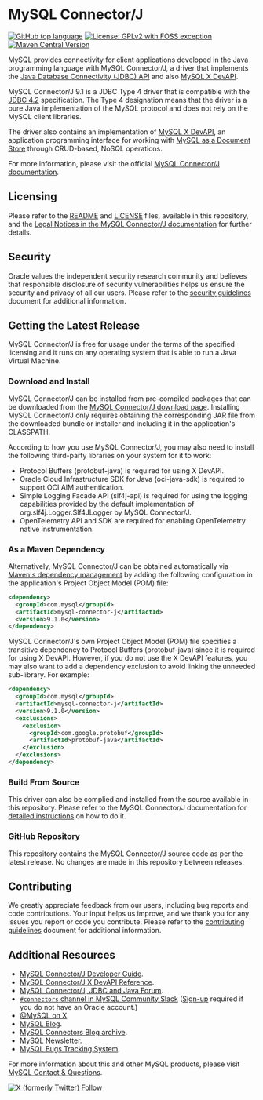 # MySQL Connector/J

[![GitHub top language](https://img.shields.io/github/languages/top/mysql/mysql-connector-j?label=Java&color=5382a1)](https://github.com/mysql/mysql-connector-j/tree/release/9.x/src/) [![License: GPLv2 with FOSS exception](https://img.shields.io/badge/License-GPLv2_with_FOSS_exception-c30014)](LICENSE) [![Maven Central Version](https://img.shields.io/maven-central/v/com.mysql/mysql-connector-j?label=Maven%20Central)](https://central.sonatype.com/search?q=g%3Acom.mysql+a%3Amysql-connector-j)

MySQL provides connectivity for client applications developed in the Java programming language with MySQL Connector/J, a driver that implements the [Java Database Connectivity (JDBC) API](https://www.oracle.com/java/technologies/javase/javase-tech-database.html) and also [MySQL X DevAPI](https://dev.mysql.com/doc/x-devapi-userguide/en/).

MySQL Connector/J 9.1 is a JDBC Type 4 driver that is compatible with the [JDBC 4.2](https://docs.oracle.com/javase/8/docs/technotes/guides/jdbc/) specification. The Type 4 designation means that the driver is a pure Java implementation of the MySQL protocol and does not rely on the MySQL client libraries.

The driver also contains an implementation of [MySQL X DevAPI](https://dev.mysql.com/doc/x-devapi-userguide/en/), an application programming interface for working with [MySQL as a Document Store](https://dev.mysql.com/doc/refman/en/document-store.html) through CRUD-based, NoSQL operations.

For more information, please visit the official [MySQL Connector/J documentation](https://dev.mysql.com/doc/connector-j/en/).

## Licensing

Please refer to the [README](README) and [LICENSE](LICENSE) files, available in this repository, and the [Legal Notices in the MySQL Connector/J documentation](https://dev.mysql.com/doc/connector-j/en/preface.html) for further details.

## Security

Oracle values the independent security research community and believes that responsible disclosure of security vulnerabilities helps us ensure the security and privacy of all our users. Please refer to the [security guidelines](SECURITY.md) document for additional information.

## Getting the Latest Release

MySQL Connector/J is free for usage under the terms of the specified licensing and it runs on any operating system that is able to run a Java Virtual Machine.

### Download and Install

MySQL Connector/J can be installed from pre-compiled packages that can be downloaded from the [MySQL Connector/J download page](https://dev.mysql.com/downloads/connector/j/). Installing MySQL Connector/J only requires obtaining the corresponding JAR file from the downloaded bundle or installer and including it in the application's CLASSPATH.

According to how you use MySQL Connector/J, you may also need to install the following third-party libraries on your system for it to work:
* Protocol Buffers (protobuf-java) is required for using X DevAPI.
* Oracle Cloud Infrastructure SDK for Java (oci-java-sdk) is required to support OCI AIM authentication.
* Simple Logging Facade API (slf4j-api) is required for using the logging capabilities provided by the default implementation of org.slf4j.Logger.Slf4JLogger by MySQL Connector/J.
* OpenTelemetry API and SDK are required for enabling OpenTelemetry native instrumentation.

### As a Maven Dependency

Alternatively, MySQL Connector/J can be obtained automatically via [Maven's dependency management](https://central.sonatype.com/search?q=g%3Acom.mysql+a%3Amysql-connector-j) by adding the following configuration in the application's Project Object Model (POM) file:

```xml
<dependency>
  <groupId>com.mysql</groupId>
  <artifactId>mysql-connector-j</artifactId>
  <version>9.1.0</version>
</dependency>
```

MySQL Connector/J's own Project Object Model (POM) file specifies a transitive dependency to Protocol Buffers (protobuf-java) since it is required for using X DevAPI. However, if you do not use the X DevAPI features, you may also want to add a dependency exclusion to avoid linking the unneeded sub-library. For example:

```xml
<dependency>
  <groupId>com.mysql</groupId>
  <artifactId>mysql-connector-j</artifactId>
  <version>9.1.0</version>
  <exclusions>
    <exclusion>
      <groupId>com.google.protobuf</groupId>
      <artifactId>protobuf-java</artifactId>
    </exclusion>
  </exclusions> 
</dependency>
```

### Build From Source

This driver can also be complied and installed from the source available in this repository. Please refer to the MySQL Connector/J documentation for [detailed instructions](https://dev.mysql.com/doc/connector-j/en/connector-j-installing-source.html) on how to do it.

### GitHub Repository

This repository contains the MySQL Connector/J source code as per the latest release. No changes are made in this repository between releases.

## Contributing

We greatly appreciate feedback from our users, including bug reports and code contributions. Your input helps us improve, and we thank you for any issues you report or code you contribute. Please refer to the [contributing guidelines](CONTRIBUTING.md) document for additional information.

## Additional Resources

* [MySQL Connector/J Developer Guide](https://dev.mysql.com/doc/connector-j/en/).
* [MySQL Connector/J X DevAPI Reference](https://dev.mysql.com/doc/dev/connector-j/).
* [MySQL Connector/J, JDBC and Java Forum](https://forums.mysql.com/list.php?39).
* [`#connectors` channel in MySQL Community Slack](https://mysqlcommunity.slack.com/messages/connectors) ([Sign-up](https://lefred.be/mysql-community-on-slack/) required if you do not have an Oracle account.)
* [@MySQL on X](https://x.com/MySQL/).
* [MySQL Blog](https://blogs.oracle.com/mysql/).
* [MySQL Connectors Blog archive](https://dev.mysql.com/blog-archive/?cat=Connectors%20%2F%20Languages).
* [MySQL Newsletter](https://www.mysql.com/news-and-events/newsletter/).
* [MySQL Bugs Tracking System](https://bugs.mysql.com).

For more information about this and other MySQL products, please visit [MySQL Contact & Questions](https://www.mysql.com/about/contact/).

[![X (formerly Twitter) Follow](https://img.shields.io/twitter/follow/MySQL.svg?label=Follow%20%40MySQL&style=social)](https://x.com/intent/follow?screen_name=MySQL)
